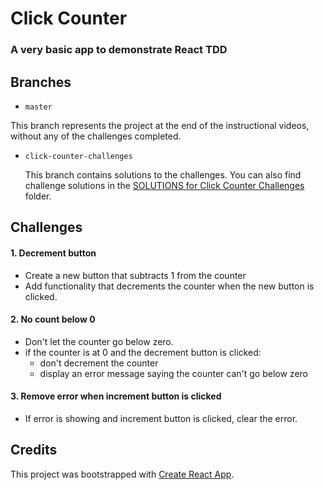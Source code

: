 # Click Counter
### A very basic app to demonstrate React TDD

## Branches

*  `master`

  This branch represents the project at the end of the instructional videos, without any of the challenges completed.

* `click-counter-challenges`

  This branch contains solutions to the challenges. You can also find challenge solutions in the [SOLUTIONS for Click Counter Challenges](https://github.com/flyrightsister/udemy-react-testing-projects/tree/master/SOLUTIONS%20for%20Click%20Counter%20Challenges) folder.

## Challenges

#### 1. Decrement button
  * Create a new button that subtracts 1 from the counter
  * Add functionality that decrements the counter when the new button is clicked.

#### 2. No count below 0
  * Don't let the counter go below zero.
  * if the counter is at 0 and the decrement button is clicked:
    * don't decrement the counter
    * display an error message saying the counter can't go below zero

#### 3. Remove error when increment button is clicked
  * If error is showing and increment button is clicked, clear the error.

## Credits
This project was bootstrapped with [Create React App](https://github.com/facebookincubator/create-react-app).
